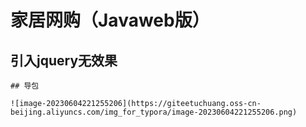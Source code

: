# 家居网购（Javaweb版）

## 引入jquery无效果

<script type="text/javascript" src="../../script/jquery-3.6.0.min.js"/>

改为

```html
<script type="text/javascript" src="../../script/jquery-3.6.0.min.js"></script>
```
## 导包

![image-20230604221255206](https://giteetuchuang.oss-cn-beijing.aliyuncs.com/img_for_typora/image-20230604221255206.png)